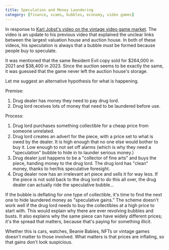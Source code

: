 ```yaml
---
title: Speculation and Money Laundering
category: [finance, scams, bubbles, economy, video games]
---
```


In response to [Karl Jobst's video on the vintage video game market](https://www.youtube.com/watch?v=HJ0GdGkZ5PM).
The video is an update to his previous video that explained the unclear links between the largest valuation house and auction house.
In both of these videos, his speculation is always that a bubble must be formed because people buy to speculate.

It was mentioned that the same Resident Evil copy sold for $264,000 in 2021 and $38,400 in 2023.
Since the auction seems to be exactly the same, it was guessed that the game never left the auction house's storage.

Let me suggest an alternative hypothesis for what is happening.

Premise:

1. Drug dealer has money they need to pay drug lord.
1. Drug lord receives lots of money that need to be laundered before use.

Process:

1. Drug lord purchases something collectible for a cheap price from someone unrelated.
1. Drug lord creates an advert for the piece, with a price set to what is owed by the dealer.
   It is high enough that no one else would bother to buy it.
   Low enough to not set off alarms (which is why they need a "speculation" bubble to hide in to launder serious money.)
1. Drug dealer just happens to be a "collector of fine arts" and buys the piece, handing money to the drug lord.
   The drug lord has "clean" money, thanks to her/his speculative foresight.
1. Drug dealer now has an irrelevant art piece and sells it for way less.
   If the piece is not sold back to the drug lord to do this all over, the drug dealer can actually ride the speculative bubble...

If the bubble is deflating for one type of collectible, it's time to find the next one to hide laundered money as "speculative gains."
The scheme doesn't work well if the drug lord needs to buy the collectibles at a high price to start with.
This would explain why there are ever revolving bubbles and busts.
It also explains why the same piece can have widely different prices; it's the spread that matters, because that's paying for something illicit.

Whether this is cars, watches, Beanie Babies, NFTs or vintage games doesn't matter to those involved.
What matters is that prices are inflating, so that gains don't look suspicious.
